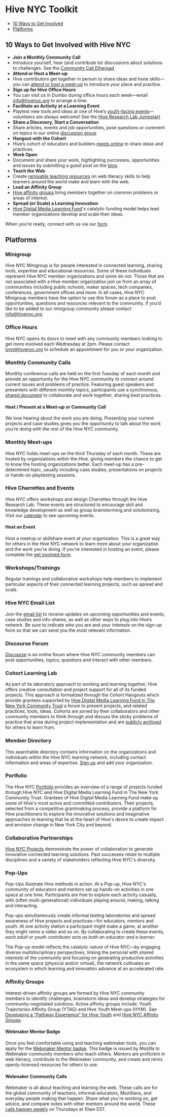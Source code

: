 # Hive NYC Toolkit

* [10 Ways to Get Involved](#10-ways-to-get-involved-with-hive-nyc)
* [Platforms](#platforms)

## 10 Ways to Get Involved with Hive NYC

* **Join a Monthly Community Call**
 * Introduce yourself, hear (and contribute to) discussions about solutions to challenges. See the [Community Call Etherpad](https://hive.etherpad.mozilla.org/hivecall2)
* **Attend or Host a Meet-up**
 * Hive contributors get together in person to share ideas and hone skills—you can [attend or host a meet-up](http://bit.ly/Hivemeetup) to introduce your place and practice.
* **Sign up for Hive Office Hours**
 * You can visit us in Dumbo during office hours each week—email [info@hivenyc.org](mailto:info@hivenyc.org) to arrange a time.
* **Facilitate an Activity at a Learning Event**
 * Playtest new tools and ideas at one of Hive’s [youth-facing events](https://events.webmaker.org/)—volunteers are always welcome! See the [Hive Research Lab Jumpstart](http://hiveresearchlab.files.wordpress.com/2014/02/hrl-jumpstarts.pdf)
* **Share a Discovery, Start a Conversation**
 * Share articles, events and job opportunities, pose questions or comment on topics in our online [discussion group](http://discourse.webmakerprototypes.org/category/hive)
* **Hangout with the Cohort**
 * Hive’s cohort of educators and builders [meets online](http://hivenycohort.tumblr.com/) to share ideas and practices.
* **Work Open**
 * Document and share your work, highlighting successes, opportunities and issues by submitting a guest post on the [blog](http://hivenyc.org/blog/).
* **Teach the Web**
 * Create [remixable teaching resources](https://webmaker.org/resources) on web literacy skills to help learners around the world make and learn with the web.
* **Lead an Affinity Group**
 * [Hive affinity groups](http://tinyurl.com/HiveYTAG) bring members together on common problems or areas of interest.
* **Spread (or Scale) a Learning Innovation**
 * [Hive Digital Media Learning Fund](http://bit.ly/HiveDMLFUND)'s catalytic funding model helps lead member organizations develop and scale their ideas.

When you’re ready, connect with us via our [form](http://bit.ly/hivenyc_getinvolved).

## Platforms

### Minigroup

Hive NYC Minigroup is for people interested in connected learning, sharing tools, expertise and educational resources. Some of these individuals represent Hive NYC member organizations and some do not. Those that are not associated with a Hive member organization join us from an array of communities including public schools, maker spaces, tech companies, conferences, government offices and more. In all cases, Hive NYC Minigroup members have the option to use this forum as a place to post opportunities, questions and resources relevant to the community. If you’d like to be added to our minigroup community please contact [info@hivenyc.org](mailto:info@hivenyc.org).

### Office Hours

Hive NYC opens its doors to meet with any community members looking to get more involved each Wednesday at 2pm. Please contact [lynn@hivenyc.org](mailto:lynn@hivenyc.org) to schedule an appointment for you or your organization.

### Monthly Community Calls

Monthly conference calls are held on the first Tuesday of each month and provide an opportunity for the Hive NYC community to connect around current issues and problems of practice. Featuring guest speakers and presenters with different monthly topics, participants use a synchronous, [shared document](https://etherpad.mozilla.org/hivecall) to collaborate and work together, sharing best practices.

#### Host / Present at a Meet-up or Community Call
We love hearing about the work you are doing. Presenting your current projects and case studies gives you the opportunity to talk about the work you’re doing with the rest of the Hive NYC community.

### Monthly Meet-ups

Hive NYC holds meet-ups on the third Thursday of each month. These are hosted by organizations within the Hive, giving members the chance to get to know the hosting organizations better. Each meet-up has a pre-determined topic, usually including case studies, presentations on projects or hands-on playtesting sessions.

### Hive Charrettes and Events

Hive NYC offers workshops and design Charrettes through the Hive Research Lab. These events are structured to encourage skill and knowledge development as well as group brainstorming and solutionizing. Visit our [calendar](http://bit.ly/HiveNYCevents) to see upcoming events.

#### Host an Event
Host a meetup or skillshare event at your organization. This is a great way for others in the Hive NYC network to learn more about your organization and the work you’re doing. If you’re interested in hosting an event, please complete the [get involved form](http://bit.ly/hivenyc_getinvolved).

### Workshops/Trainings

Regular trainings and collaborative workshops help members to implement particular aspects of their connected learning projects, such as spread and scale.

### Hive NYC Email List

Join the [email list](http://hivenyc.org/emaillist) to receive updates on upcoming opportunities and events, case studies and info-shares, as well as other ways to plug into Hive’s network. Be sure to indicate who you are and your interests on the sign-up form so that we can send you the most relevant information.

### Discourse Forum

[Discourse](http://discourse.webmaker.org/category/hive) is an online forum where Hive NYC community members can post opportunities, topics, questions and interact with other members.

### Cohort Learning Lab

As part of its laboratory approach to working and learning together, Hive offers creative consultation and project support for all of its funded projects. This approach is formalized through the Cohort Hangouts which provide grantees supported by [Hive Digital Media Learning Fund in The New York Community Trust](http://www.nycommunitytrust.org/AboutTheTrust/CollaborativeFunds/HiveDigitalMediaLearningFund/tabid/620/Default.aspx) a forum to present projects, and related practices, tools, ideas. Cohorts are joined by their collaborators and other community members to think through and discuss the sticky problems of practice that arise during project implementation and are [publicly archived](https://etherpad.mozilla.org/hivecohort) for others to learn from.

### Member Directory

This searchable directory contains information on the organizations and individuals within the Hive NYC learning network, including contact information and areas of expertise. [Sign up](http://directory.hivenyc.org) and add your organization.

### Portfolio

The Hive NYC [Portfolio](http://hivenyc.org/portfolio) provides an overview of a range of projects funded through Hive NYC and Hive Digital Media Learning Fund in The New York Community Trust. Grantees of Hive Digital Media Learning Fund make up some of Hive's most active and committed contributors. Their projects, selected from a competitive grantmaking process, provide a platform for Hive practitioners to explore the innovative solutions and imaginative approaches to learning that lie at the heart of Hive's desire to create impact and envision change in New York City and beyond.

### Collaborative Partnerships

[Hive NYC Projects](../hive_nyc_projects/README.md) demonstrate the power of collaboration to generate innovative connected learning solutions. Past successes relate to multiple disciplines and a variety of stakeholders reflecting Hive NYC's diversity.

### Pop-Ups

Pop-Ups illustrate Hive methods in action. At a Pop-up, Hive NYC's community of educators and mentors set up hands-on activities in one space at one time. Participants are free to explore each activity casually, with (often multi-generational) individuals playing around, making, talking and interacting.

Pop-ups simultaneously create informal testing laboratories and spread awareness of Hive projects and practices—for educators, mentors and youth. At one activity station a participant  might make a game, at another they might remix a video and so on. By collaborating to create these events, *each adult or youth contributor acts as both an educator and a learner*.

The Pop-up model reflects the catalytic nature of Hive NYC—by engaging diverse multidisciplinary perspectives, linking the personal with shared interests of the community and focusing on generating productive activities in the same space (physical and/or virtual), the network cultivates an ecosystem in which learning and innovation advance at an accelerated rate.

### Affinity Groups

Interest-driven affinity groups are formed by Hive NYC community members to identify challenges, brainstorm ideas and develop strategies for community-negotiated solutions. Active affinity groups include: Youth Trajectories Affinity Group (YTAG) and Hive Youth Meet-ups (HYM). See [Developing a "Pathway Experience" for Hive Youth](https://lynncasper.makes.org/thimble/MTY5Mzc3NzkyMA==/developing-a-pathway-experience-for-hive-youth) and [Hive NYC Affinity Groups](http://www.slideshare.net/hivelearningnyc/hive-nyc-affinity-groups).

#### Webmaker Mentor Badge
Once you feel comfortable using and teaching webmaker tools, you can apply for the [Webmaker Mentor badge](https://webmaker.org/badges/webmaker-mentor). This badge is issued by Mozilla to Webmaker community members who teach others. Mentors are proficient in web literacy, contribute to the Webmaker community, and create and remix openly-licensed resources for others to use.

#### Webmaker Community Calls
Webmaker is all about teaching and learning the web. These calls are for the global community of teachers, informal educators, Mozillians, and everyday people making that happen. Share what you're working on, get advice, and compare notes with other mentors around the world. These [calls happen weekly](https://wiki.mozilla.org/Webmaker/Mentor/Community_Calls) on Thursdays at 10am EST.



<!--
//both 2 sections below are rep, think where should be and include once

* **Talk to people**
 * Whether you have an opinion on something another member is involved in or have some experiences that could be of interest to others—keep in touch, develop partnerships and contribute to the dialogue.
* **Work with other members**
 * The most effective way to maximize on Hive NYC is by collaborating with other members in the creation of a learning experience—watch the invention happen.
* **Document your work**
 * By sharing knowledge and understanding you’ve gained, the benefits can be felt across the network, inspiring and informing others.
* **Look for ways to improve your programs**
 * As a Hive NYC community member, you will have access to innovative new tools and techniques in learning—a continuous source of opportunities to develop your own projects.

### What does a successful member of Hive NYC look like?
As with any community, our learning network is strongest when a diversity of stakeholders participates. Success comes in many forms, but members who flourish within Hive NYC typically:
* are in regular contact with Hive / other members
* see connecting with members in different fields as an opportunity
* welcome differing perspectives on learning from their own
* wre on the look-out for ways to exploit digital media and technology to unlock real opportunities for young people
* leverage the expertise, resources and tools within the community to make their programs more connected
* advocate for positive change throughout the NYC learning landscape
* make themselves available/discoverable to other members
* suggest and pilot ambitious programs.

Contribution to Hive is strongest (and most beneficial for everyone) when there is an alignment between your organizational/individual priorities, local context, funding prerogatives and the network's shared vision.
-->
<!--
> ***[Making Waves: The Science of Sound](http://hivenyc.org/portfolio/making-waves-science-sound/)***<br/>![Making Waves: The Science of Sound](http://hivenyc.org/wp-content/uploads/IMG_4160-300x300.jpg)<br/>Lower Eastside Girls Club and Willie Mae Rock Camp partnered on an innovative, experiential program using music to deepen understanding of the science of sound, engaging youth creatively on their interests.
> ***[Badging for Higher Learning](http://hivenyc.org/portfolio/digital-badging-higher-learning/)***<br/>![Badging for Higher Learning](http://hivenyc.org/wp-content/uploads/PortPrepBest6-300x300.jpg)<br/>Cooper Hewitt and AICAD (Association for Independent Colleges of Art and Design) are designing a badging prototype for student arts portfolios, developing a supported/streamlined pathway to college admission.
> ***[Youth Media Badges](http://hivenyc.org/portfolio/youth-media-badges/)***<br/>![Youth Media Badges](http://hivenyc.org/wp-content/uploads/Screen-Shot-2015-02-24-at-12.20.25-PM-300x300.png)<br/>Reel Works and UAP (Urban Arts Partnership) worked with youth to design an openly-networked, competency based framework for recognizing media skills learned outside of school.
>  ***[Wagner TecKids U Lab](http://hivenyc.org/portfolio/wagner-teckids-u-lab/)***<br/>![Wagner TecKids U Lab](http://hivenyc.org/wp-content/uploads/IMG_6023-300x300.jpg)<br/>By collaborating with Tech Kids Unlimited to provide special needs kids with technology learning opportunities, staff at Wagner College Education Department gained proficiency in digital and multimedia tools to support the learning process.

> ***[Playable Fashion](http://hivenyc.org/portfolio/playable-fashion/)***<br/>![Playable Fashion](http://hivenyc.org/wp-content/uploads/12091260715_2cbb8304cd_k-300x300.jpg)<br/>Eyebeam partnered with various Hive members to explore the intersections between fashion, technology and gaming, with youth creating custom wearable controllers informed by their own narratives.

> ***[Design, Collaborate, Integrate](http://hivenyc.org/portfolio/design-collaborate-integrate/)***<br/>![Design Collaborate Integrate](http://hivenyc.org/wp-content/uploads/14893583046_028583ef96_z-300x300.jpg)<br/>Through a participatory development process, Brooklyn College Community Partnership engaged young Brooklyn College Art Lab users in the co-design of a maker space to meet the needs of all youth regardless of race or class background.

> ***[Smartphone Photography Project](http://hivenyc.org/portfolio/smart-phone-photography-project/)***<br/>![Smartphone Photography Project](http://hivenyc.org/wp-content/uploads/NYCSalt_img03.jpg)<br/>NYC SALT developed a curriculum to explore the use of social media in digital photography, adopting online interaction styles to create a participatory experience.

### Programs Piloted by Hive NYC Leaders

> ***[GadgITERATION](http://hivenyc.org/portfolio/gadgiteration/)***<br/>![GadgITERATION](http://hivenyc.org/wp-content/uploads/3KDg5U3DkpE4mgbxqD5jKagtsS_p2uvNQqw8QD1TEkaRhF9cCh2hOiDBx0GPuhDgsww1113-h507.jpg)<br/>GadgITERATION uses the open source NoiseMaker microcontroller to explore collaboration between youth identifying as artists (MOUSE teens) and techies (Parsons Scholars). By [documenting](http://www.gadgiteration.org/wp-content/uploads/2013/06/Final_8-8.pdf) outcomes, Parsons Design and Technology (D+T) team have made their learning gains accessible throughout Hive.

> ***[Collect, Construct, Change](http://hivenyc.org/portfolio/collect-construct-and-change-c3/)***<br/>![Collect Construct Change](http://hivenyc.org/wp-content/uploads/C3-Camp-w-Aircasting-300x300.jpg)<br/>New York Hall of Science led the Collect, Construct, Change project in partnership with Bank Street College of Education, City Lore and Habitat Map. Participants developed an early iteration mobile tool to collect local environmental data such as carbon monoxide levels, humidity and noise pollution.

> ***[Race to the White House](http://hivenyc.org/portfolio/race-to-the-white-house/)***<br/>![Race to the White House](http://hivenyc.org/wp-content/uploads/Race-to-the-White-House-GK-300x300.jpg)<br/>In a Global Kids and Brooklyn Public Library collaboration, youth used GPS technology to engage on policy issues. Geocaches placed in physical locations created a digital scavenger hunt, with participants expressing a vote on the importance of each issue by moving the items closer to or further from the White House.

> ***[Technovation Challenge](http://hivenyc.org/portfolio/technovation-challenge/)***<br/>![Technovation](http://hivenyc.org/wp-content/uploads/581113_406523906046195_1414699993_n-300x300.jpg)<br/>The largest and longest running global technology competition for grade 8-12 girls, the Technovation Challenge gives participants the opportunity to work with professional women in technology. Lead Hive NYC members involved have included Iridescent Learning, partnering with YMCA, The POINT CDC, Reel Works and the Girl Scouts.

## Hive NYC Programs

Check out the [portfolio](http://hivenyc.org/portfolio) for an overview of existing Hive NYC projects—here are a few examples to give you a flavor of what we do:

> ***[Explainers as Designers](http://hivenyc.org/portfolio/explainers-as-designers/)***
<br/>![Explainers as Designers](http://hivenyc.org/wp-content/uploads/8711284515_3bd19877e5_z-1-300x300.jpg)<br/>Iridescent Learning and NY Hall of Science collaborated on a program in which young people helped to enhance the educational visitor experience. Teams designed, coded, produced and pitched a mobile app to increase visitor engagement.

> ***[KickFlip](http://hivenyc.org/portfolio/kickflip/)***<br/>![KickFlip](http://hivenyc.org/wp-content/uploads/CityLore-KickFlip-300x240.jpg)<br/>Funded by Hive Digital Media Learning Fund and the New York Community Trust, City Lore invited teen skateboarders to share their perspectives by making films. Participants learned filmmaking skills, analyzing their interests and social roles, later learning to design and code games exploring the experience of skateboarding.

> ***[Y-MVP](http://hivenyc.org/portfolio/y-mvp/)***<br/>![Y-MVP](http://hivenyc.org/wp-content/uploads/Y-MVP-125-300x300.jpg)<br/>YMCA of Greater New York, the Institute of Play and Global Kids teamed up with youth to bring digital badging to health and fitness. Teens used custom hardware and software to plan workouts and earn points, unlocking achievements and awards.

-->
